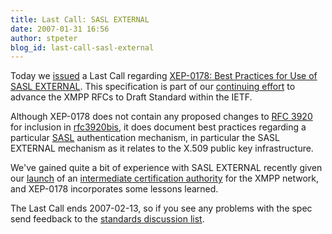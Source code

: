 ```yaml
---
title: Last Call: SASL EXTERNAL
date: 2007-01-31 16:56
author: stpeter
blog_id: last-call-sasl-external
---
```


Today we [issued](http://mail.jabber.org/pipermail/standards/2007-January/013676.html) a Last Call regarding [XEP-0178: Best Practices for Use of SASL EXTERNAL](http://www.xmpp.org/extensions/xep-0178.html). This specification is part of our [continuing effort](http://blog.xmpp.org/?p=4) to advance the XMPP RFCs to Draft Standard within the IETF.

Although XEP-0178 does not contain any proposed changes to [RFC 3920](http://www.xmpp.org/rfcs/rfc3920.html) for inclusion in [rfc3920bis](http://www.xmpp.org/internet-drafts/draft-saintandre-rfc3920bis-01.html), it does document best practices regarding a particular [SASL](http://www.ietf.org/rfc/rfc4422.txt) authentication mechanism, in particular the SASL EXTERNAL mechanism as it relates to the X.509 public key infrastructure.

We've gained quite a bit of experience with SASL EXTERNAL recently given our [launch](http://www.xmpp.org/xsf/press/2006-12-06.shtml) of an [intermediate certification authority](https://www.xmpp.net/) for the XMPP network, and XEP-0178 incorporates some lessons learned.

The Last Call ends 2007-02-13, so if you see any problems with the spec send feedback to the [standards discussion list](http://mail.jabber.org/mailman/listinfo/standards).
